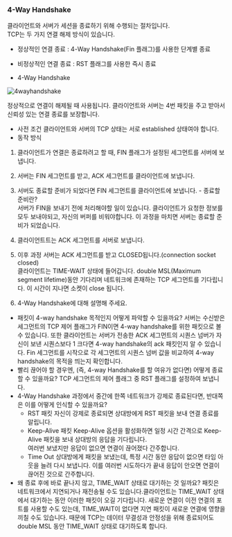 ### 4-Way Handshake
클라이언트와 서버가 세션을 종료하기 위해 수행되는 절차입니다.   
TCP는 두 가지 연결 해제 방식이 있습니다.   
- 정상적인 연결 종료 : 4-Way Handshake(Fin 플래그)를 사용한 단계별 종료
- 비정상적인 연결 종료 : RST 플래그를 사용한 즉시 종료

- 4-Way Handshake
  
![4wayhandshake](https://github.com/user-attachments/assets/aa81a556-9979-45af-bfd3-848e3421870f)
  
  정상적으로 연결이 해제될 때 사용됩니다. 클라이언트와 서버는 4번 패킷을 주고 받아서 신뢰성 있는 연결 종료를 보장합니다.  
  - 사전 조건
  클라이언트와 서버의 TCP 상태는 서로 established 상태여야 합니다.
  - 동작 방식
  1. 클라이언트가 연결은 종료하려고 할 때, FIN 플래그가 설정된 세그먼트를 서버에 보냅니다.
  2. 서버는 FIN 세그먼트를 받고, ACK 세그먼트를 클라이언트에 보냅니다.
  3. 서버도 종료할 준비가 되었다면 FIN 세그먼트를 클라이언트에 보냅니다.
    - 종료할 준비란?   
    서버가 FIN을 보내기 전에 처리해야할 일이 있습니다. 클라이언트가 요청한 정보를 모두 보내야되고, 자신의 버퍼를 비워야합니다. 이 과정을 마치면 서버는 종료할 준비가 되었습니다.
  4. 클라이언트트는 ACK 세그먼트를 서버로 보냅니다.
  5. 이후 과정
    서버는 ACK 세그먼트를 받고 CLOSED됩니다.(connection socket closed)   
    클라이언트는 TIME-WAIT 상태에 들어갑니다. double MSL(Maximum segment lifetime)동안 기다리며 네트워크에 존재하는 TCP 세그먼트를 기다립니다. 이 시간이 지나면 소켓이 close 됩니다.

1.  4-Way Handshake에 대해 설명해 주세요.
- 패킷이 4-way handshake 목적인지 어떻게 파악할 수 있을까요?
  서버는 수신받은 세그먼트의 TCP 제어 플래그가 FIN이면 4-way handshake를 위한 패킷으로 볼 수 있습니다. 또한 클라이언트는 서버가 전송한 ACK 세그먼트의 시퀀스 넘버가 자신이 보낸 시퀀스보다 1 크다면 4-way handshake의 ack 패킷인지 알 수 있습니다.  Fin 세그먼트를 시작으로 각 세그먼트의 시퀀스 넘버 값을 비교하여 4-way handshake의 목적을 띄는지 확인합니다.   
- 빨리 끊어야 할 경우엔, (즉, 4-way Handshake를 할 여유가 없다면) 어떻게 종료할 수 있을까요?
  TCP 세그먼트의 제어 플래그 중 RST 플래그를 설정하여 보냅니다.
- 4-Way Handshake 과정에서 중간에 한쪽 네트워크가 강제로 종료된다면, 반대쪽은 이를 어떻게 인식할 수 있을까요?
  - RST 패킷
  자신이 강제로 종료되면 상대방에게 RST 패킷을 보내 연결 종료를 알립니다. 
  - Keep-Alive 패킷
  Keep-Alive 옵션을 활성화하면 일정 시간 간격으로 Keep-Alive 패킷을 보내 상대방의 응답을 기다립니다.   
  여러번 보냈지만 응답이 없으면 연결이 끊어졌다 간주합니다.
  - Time Out
  상대방에게 패킷을 보냈는데, 특정 시간 동안 응답이 없으면 타임 아웃을 늘려 다시 보냅니다. 이를 여러번 시도하다가 끝내 응답이 안오면 연결이 끊어진 것으로 간주합니다. 
- 왜 종료 후에 바로 끝나지 않고, TIME_WAIT 상태로 대기하는 것 일까요?
  패킷은 네트워크에서 지연되거나 재전송될 수도 있습니다.클라이언트는 TIME_WAIT 상태에서 대기하는 동안 이러한 패킷이 오길 기다립니다. 새로운 연결이 이전 연결의 포트를 사용할 수도 있는데, TIME_WAIT이 없다면 지연 패킷이 새로운 연결에 영향을 끼칠 수도 있습니다.
  때문에 TCP는 데이터 무결성과 안정성을 위해 종료되어도 double MSL 동안 TIME_WAIT 상태로 대기하도록 합니다. 
